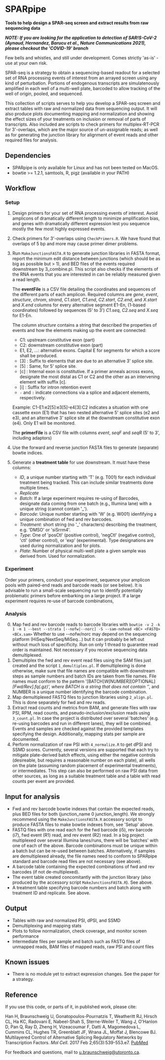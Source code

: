 SPARpipe
========

**Tools to help design a SPAR-seq screen and extract results from raw sequencing data**

**_NOTE: If you are looking for the application to detection of SAR!S-CoV-2 (Aynaud, Hernandez, Barucu et al., Nature Communications 2021), please checkout the 'COVID-19' branch_**

Few bells and whistles, and still under development. Comes strictly 'as-is' - use at your own risk.

SPAR-seq is a strategy to obtain a sequencing-based readout for a selected set of RNA processing
events of interest from an arrayed screen using any kind of perturbation. Portions of endogenous
transcripts are simulatenously amplified in each well of a multi-well plate, barcoded to allow
tracking of the well of origin, pooled, and sequenced. 

This collection of scripts serves to help you develop a SPAR-seq screen and extract tables with 
raw and normalized data from sequencing output. It will also produce plots documenting mapping 
and normalization and showing the effect sizes of your treatments on inclusion or removal of parts 
of transcripts. 
Also included are scripts to check primers for multiplex-RT-PCR for 3'-overlaps,
which are the major source of un-assignable reads; as well as for generating the junction library
for alignment of event reads and other required files for analysis.


Dependencies
------------
* SPARpipe is only available for Linux and has not been tested on MacOS.
* bowtie >= 1.2.1, samtools, R, pigz (available in your PATH)


Workflow
--------
### Setup
1. Design primers for your set of RNA processing events of interest. Avoid amplicons of
   dramatically different length to minimize amplification bias, and genes with dramatically 
   different expression lest you sequence mostly the few most highly expressed events.
2. Check primers for 3'-overlaps using `CheckPrimers.R`. We have found that overlaps of 5 bp 
   and more may cause primer dimer problems.
3. Run `MakeJunctionsFASTA.R` to generate junction libraries in FASTA format, report the minimum
   edit distance between junctions (which should be as big as possible but > 1), and BED files
   of the events required downstream by 3_combine.pl. This script also checks if the elements of
   the RNA events that you are interested in can be reliably measured given a read length.
   

   The **eventFile** is a CSV file detailing the coordinates and sequences of the different parts of 
   each amplicon. Required columns are *gene*, *event*, *structure*, *chrom*, *strand*, *C1.start*,
   *C1.end*, *C2.start*, *C2.end*, and *X.start* and *X.end* columns for every alternative segment 
   E1-En, (1-based coordinates) followed by sequences (5' to 3') *C1.seq*, *C2.seq* and *X.seq* for 
   E1-En. 

   The column *structure* contains a string that described the properties of events and how the
   elements making up the event are connected:
   * C1: upstream constitutive exon (part)
   * C2: dowmstream constitutive exon (part)
   * E1, E2, ...: alternative exons. Capital E for segments for which a score shall be produced.
   * [3] : Suffix to elements that are due to an alternative 3' splice site.
   * [5] : Same, for 5' splice site.
   * [c] : Internal exon is constitutive. If a primer anneals across exons, designate the most distal
           as C1 or C2 and the other as an intervening element with suffix [c].
   * [i] : Suffix for intron retention event
   * `-` and `:` indicate connections via a splice and adjacent elements, respectively.

   Example: C1-E1:e2[5]:e3[5]-e4[3]:C2 indicates a situation with one cassette exon (E1) that
           has two nested alternative 5' splice sites (e2 and e3), and an alternative 3' splice 
           site at the downstream constitutive exon (e4). Only E1 will be monitored.

   
   The **primerFile** is a CSV file with columns *event*, *seqF* and *seqR* (5' to 3', including 
   adaptors)

4. Use the forward and reverse junction FASTA files to generate (separate) bowtie indices.

5. Generate a **treatment table** for use downstream. It must have these columns:
   * *ID*, a unique number starting with 'T' (e.g. T001) for each individual treatment being tracked. 
         This can include similar treatments done multiple times.
   * *Replicate*
   * *Batch*: If a large experiment requires re-using of Barcodes, designate data coming from one batch
       (e.g., Illumina lane) with a unique string (cannot contain '_').
   * *Barcode*: Unique number starting with 'W' (e.g. W001) idenfifying a unique combination of fwd and
       rev barcodes.
   * *Treatment*: short string (no '_' characters) describing the treatment, e.g. 'DMSO' or 'siSrrm4'.
   * *Type*: One of 'posCtl' (positive control), 'negCtl' (negative control), 'ctl' (other control),
       or 'exp' (experimental). Type designations are used during normalization and for plots.
   * *Plate*: Number of physical multi-well plate a given sample was derived from. Used for normalization.
   

### Experiment
Order your primers, conduct your experiment, sequence your amplicon pools with paired-end reads and
barcode reads (or see below). It is advisable to run a small-scale sequencing run to identify potentially 
problematic primers before embarking on a large project. If a large experiment requires re-use of
barcode combinations, 


### Analysis
0. Map fwd and rev barcode reads to barcode libraries with 
   `bowtie -v 2 -k 1 -m 1 --best --strata [--nofw|--norc] -S --sam-nohead <BC> <FASTQ> <BCx.sam>`
   Whether to use --nofw/norc may depend on the sequencing platform (HiSeq/NextSeq/MiSeq...)
   but it can probably be left out without much loss of specificity. Run on only 1 thread to
   guarantee read order is maintained. Not necessary if you receive sequencing data demultiplexed.
1. Demultiplex the fwd and rev event read files using the SAM files just created 
   and the script `1_demultiplex.pl`. If demultiplexing is done otherwise, make sure 
   that file names are compatible with downstream steps as sample numbers and batch IDs are
   taken from file names. File names must conform to the pattern '[BATCH]_W[NUMBER]_[OPTIONAL]_[Fwd/Rev].fq(.gz)',
   where BATCH is a string that does not contain '_', and NUMBER is a unique number identifying the barcode
   combination.
2. Map demultiplexed FASTQ files to junction libraries using `2_align.pl`. This is done separately
   for fwd and rev reads.
3. Extract read counts and metrics from BAM, and generate files with raw PSI, RPM, read counts, 
   and pseudo-inclusion/exclusion reads using `3_count.pl`. In case the project is distributed 
   over several 'batches' (e.g. re-using barcodes and run in different lanes), they will be combined.
   Events and samples are checked against the provided templates specifying the design. Additionally,
   mapping stats per sample are documented.
4. Perform normalization of raw PSI with `4_normalize.R` to get dPSI and SSMD scores. Currently,
   several versions are supported that each try to mitigate plate-derived batch effects, using
   either the negative controls (desireable, but requires a reasonable number on each plate),
   all wells on the plate (assuming random placement of experimental treatments), or intermediates.
   This step can also be performed on raw PSI data from other sources, as long as a suitable
   treatment table and a table with read counts per event are provided.


Input for analysis
------------------
* Fwd and rev barcode bowtie indexes that contain the expected reads, plus BED files for both 
  (junction_name 0 junction_length).
  We strongly recommend using the `MakeJunctionsFASTA.R` accessory script to produce FASTA files to 
  make bowtie indexes from, see 'Setup' above.
* FASTQ files with one read each for the fwd barcode (i5), rev barcode (i7),
  fwd event (R1) read, and rev event (R2) read. In a big project multiplexed over several
  Illumina lanes/runs, there will be 'batches' with one of each of the above.
  Barcode combinations must be unique within a batch but can be re-used between batches.
  Alternatively, if samples are demultiplexed already, the file names need to conform to SPARpipe standard
  and barcode read files are not necessary (see above).
* A barcode table containing the expected combinations of fwd and rev barcodes (if not de-multiplexed).
* The event table created concomitantly with the junction library (also produced by the accessory
  script `MakeJunctionsFASTA.R`). See above.
* A treatment table specifying barcode numbers and batch along with treatment ID and replicate.
  See above.


Output
------
* Tables with raw and normalized PSI, dPSI, and SSMD
* Demultiplexing and mapping stats
* Plots to follow normalization, check coverage, and monitor screen performance
* Intermediate files per sample and batch such as FASTQ files of unmapped reads, 
  BAM files of mapped reads, raw PSI and count files


Known issues
------------
- There is no module yet to extract expression changes. See the paper for a strategy.


Reference
---------
If you use this code, or parts of it, in published work, please cite:

Han H, Braunschweig U, Gonatopoulos-Pournatzis T, Weatheritt RJ, Hirsch CL, Ha KC, Radovani E, Nabeel-Shah S, Sterne-Weiler T, Wang J, O'Hanlon D, Pan Q, Ray D, Zheng H, Vizeacoumar F, Datti A, Magomedova L, Cummins CL, Hughes TR, Greenblatt JF, Wrana JL, Moffat J, Blencowe BJ. Multilayered Control of Alternative Splicing Regulatory Networks by Transcription Factors. *Mol Cell*. 2017 Feb 2;65(3):539-553.e7. [PubMed](https://www.ncbi.nlm.nih.gov/pubmed/28157508)

For feedback and questions, mail to u.braunschweig@utoronto.ca.



